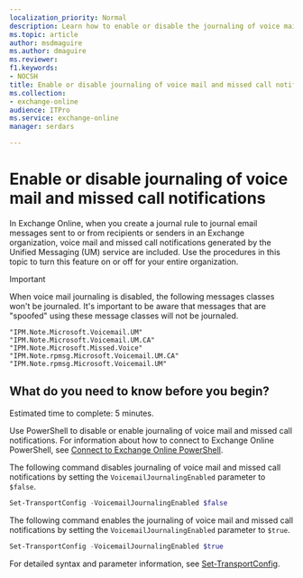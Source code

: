 ```yaml
---
localization_priority: Normal
description: Learn how to enable or disable the journaling of voice mail and missed call notifications in Exchange Online.
ms.topic: article
author: msdmaguire
ms.author: dmaguire
ms.reviewer: 
f1.keywords:
- NOCSH
title: Enable or disable journaling of voice mail and missed call notifications
ms.collection: 
- exchange-online
audience: ITPro
ms.service: exchange-online
manager: serdars

---
```


# Enable or disable journaling of voice mail and missed call notifications

In Exchange Online, when you create a journal rule to journal email messages sent to or from recipients or senders in an Exchange organization, voice mail and missed call notifications generated by the Unified Messaging (UM) service are included. Use the procedures in this topic to turn this feature on or off for your entire organization.

> [!IMPORTANT]
> When voice mail journaling is disabled, the following messages classes won't be journaled. It's important to be aware that messages that are "spoofed" using these message classes will not be journaled.

```text
"IPM.Note.Microsoft.Voicemail.UM"
"IPM.Note.Microsoft.Voicemail.UM.CA"
"IPM.Note.Microsoft.Missed.Voice"
"IPM.Note.rpmsg.Microsoft.Voicemail.UM.CA"
"IPM.Note.rpmsg.Microsoft.Voicemail.UM"
```

## What do you need to know before you begin?

Estimated time to complete: 5 minutes.

Use PowerShell to disable or enable journaling of voice mail and missed call notifications. For information about how to connect to Exchange Online PowerShell, see [Connect to Exchange Online PowerShell](/powershell/exchange/connect-to-exchange-online-powershell).

The following command disables journaling of voice mail and missed call notifications by setting the `VoicemailJournalingEnabled` parameter to `$false`.

```PowerShell
Set-TransportConfig -VoicemailJournalingEnabled $false
```

The following command enables the journaling of voice mail and missed call notifications by setting the `VoicemailJournalingEnabled` parameter to `$true`.

```powershell
Set-TransportConfig -VoicemailJournalingEnabled $true
```

For detailed syntax and parameter information, see [Set-TransportConfig](/powershell/module/exchange/set-transportconfig).